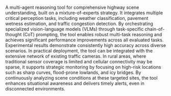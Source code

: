 A multi-agent reasoning tool for comprehensive highway scene understanding, built on a mixture-of-experts strategy. It integrates multiple critical perception tasks, including weather classification, pavement wetness estimation, and traffic congestion detection. By orchestrating specialized vision-language models (VLMs) through task-specific chain-of-thought (CoT) prompting, the tool enables robust multi-task reasoning and achieves significant performance improvements across all evaluated tasks. Experimental results demonstrate consistently high accuracy across diverse scenarios. In practical deployment, the tool can be integrated with the extensive network of existing traffic cameras. In rural areas, where traditional sensor coverage is limited and cellular connectivity may be sparse, it supports strategic monitoring by focusing on high-risk locations such as sharp curves, flood-prone lowlands, and icy bridges. By continuously analyzing scene conditions at these targeted sites, the tool enhances situational awareness and delivers timely alerts, even in disconnected environments.
